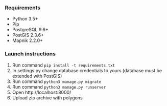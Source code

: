 ### Requirements
* Python 3.5+
* Pip
* PostgreSQL 9.6+
* PostGIS 2.3.6+
* Mapnik 2.2.0+  
### Launch instructions 
1. Run command `pip install -t requirements.txt`
1. In settings.py change database credentials to yours (database must be extended with PostGIS) 
1. Run command `python3 manage.py migrate`
1. Run command `python3 manage.py runserver`
1. Open http://localhost:8000/
1. Upload zip archive with polygons
